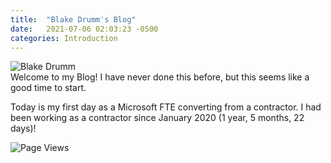 ```yaml
---
title:  "Blake Drumm's Blog"
date:   2021-07-06 02:03:23 -0500
categories: Introduction
---
```

![Blake Drumm](https://avatars.githubusercontent.com/u/63755224?v=4) \
Welcome to my Blog! I have never done this before, but this seems like a good time to start.

Today is my first day as a Microsoft FTE converting from a contractor. I had been working as a contractor since January 2020 (1 year, 5 months, 22 days)!

![Page Views](https://hitcounter.pythonanywhere.com/count/tag.svg?url=https%3A%2F%2Fblakedrumm.com)
